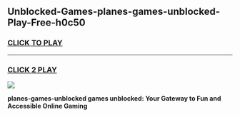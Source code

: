 
## Unblocked-Games-planes-games-unblocked-Play-Free-h0c50
<h3>
<a href="https://premium76.site?title=planes-games-unblocked&ref=23A">CLICK TO PLAY</a></h3>
<hr>

<h3>
<a href="https://premium76.site?title=planes-games-unblocked&ref=23A">CLICK 2 PLAY</a>
  
</h3>

<a href="https://premium76.site?title=planes-games-unblocked&ref=23A"><img src="https://clearcache.store/games.png"></a>


**planes-games-unblocked games unblocked: Your Gateway to Fun and Accessible Online Gaming**
